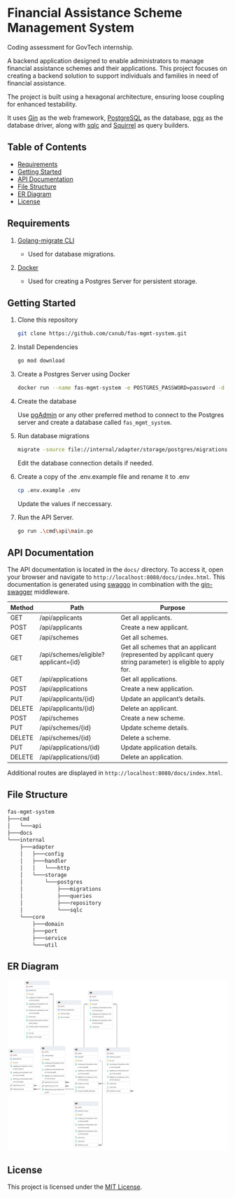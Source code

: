 # Financial Assistance Scheme Management System

Coding assessment for GovTech internship.

A backend application designed to enable administrators to manage financial assistance schemes and their applications.
This project focuses on creating a backend solution to support individuals and families in need of financial assistance.

The project is built using a hexagonal architecture, ensuring loose coupling for enhanced testability.

It uses [Gin](https://gin-gonic.com/) as the web framework, [PostgreSQL](https://www.postgresql.org/) as the
database, [pgx](https://github.com/jackc/pgx/) as the database driver, along
with [sqlc](https://github.com/sqlc-dev/sqlc) and [Squirrel](https://github.com/Masterminds/squirrel/) as query
builders.

## Table of Contents

- [Requirements](#requirements)
- [Getting Started](#getting-started)
- [API Documentation](#api-documentation)
- [File Structure](#file-structure)
- [ER Diagram](#er-diagram)
- [License](#license)

## Requirements

1. [Golang-migrate CLI](https://github.com/golang-migrate/migrate)
   - Used for database migrations.

2. [Docker](https://www.docker.com/)
   - Used for creating a Postgres Server for persistent storage.

## Getting Started

1. Clone this repository
   ```bash
   git clone https://github.com/cxnub/fas-mgmt-system.git
   ```
   
2. Install Dependencies
    ```bash
    go mod download
   ```

1. Create a Postgres Server using Docker
   ```bash
   docker run --name fas-mgmt-system -e POSTGRES_PASSWORD=password -d -p 5432:5432 postgres
   ```

2. Create the database

   Use [pgAdmin](https://www.pgadmin.org/) or any other preferred method to connect to the Postgres server and create a database called
   `fas_mgmt_system`.

   
3. Run database migrations
   ```bash
   migrate -source file://internal/adapter/storage/postgres/migrations -database postgres://postgres:password@localhost/fas_mgmt_system?sslmode=disable up
   ```
   Edit the database connection details if needed.


4. Create a copy of the .env.example file and rename it to .env

   ```bash
   cp .env.example .env
   ```
   
   Update the values if neccessary.


5. Run the API Server.
   ```bash
   go run .\cmd\api\main.go
   ```

## API Documentation

The API documentation is located in the `docs/` directory. To access it, open your browser and navigate to
`http://localhost:8080/docs/index.html`. This documentation is generated using [swaggo](https://github.com/swaggo/swag/)
in combination with the [gin-swagger](https://github.com/swaggo/gin-swagger/) middleware.

| Method | Path                                 | Purpose                                                                                                       |
|--------|--------------------------------------|---------------------------------------------------------------------------------------------------------------|
| GET    | /api/applicants                      | Get all applicants.                                                                                           |
| POST   | /api/applicants                      | Create a new applicant.                                                                                       |
| GET    | /api/schemes                         | Get all schemes.                                                                                              |
| GET    | /api/schemes/eligible?applicant={id} | Get all schemes that an applicant (represented by applicant query string parameter) is eligible to apply for. |
| GET    | /api/applications                    | Get all applications.                                                                                         |
| POST   | /api/applications                    | Create a new application.                                                                                     |
| PUT    | /api/applicants/{id}                 | Update an applicant’s details.                                                                                |
| DELETE | /api/applicants/{id}                 | Delete an applicant.                                                                                          |
| POST   | /api/schemes                         | Create a new scheme.                                                                                          |
| PUT    | /api/schemes/{id}                    | Update scheme details.                                                                                        |
| DELETE | /api/schemes/{id}                    | Delete a scheme.                                                                                              |
| PUT    | /api/applications/{id}               | Update application details.                                                                                   |
| DELETE | /api/applications/{id}               | Delete an application.                                                                                        |

Additional routes are displayed in `http://localhost:8080/docs/index.html`. 

   
## File Structure
   ```
   fas-mgmt-system
   ├───cmd
   │   └───api
   ├───docs
   └───internal
       ├───adapter
       │   ├───config
       │   ├───handler
       │   │   └───http
       │   └───storage
       │       └───postgres
       │           ├───migrations
       │           ├───queries
       │           ├───repository
       │           └───sqlc
       └───core
           ├───domain
           ├───port
           ├───service
           └───util

   ```

## ER Diagram
![ERD.png](ERD.png)

## License

This project is licensed under the [MIT License](LICENSE).

